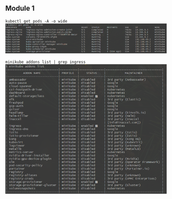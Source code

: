 ## Module 1  
  
`kubectl get pods -A -o wide`  
![kubectl get pods -A -o wide](../screenshots/m1-get-pods-ingress.png)  
  
`minikube addons list | grep ingress`  
![minikube addons list | grep ingress](../screenshots/m1-ingress-enabled.png)  
  
  

